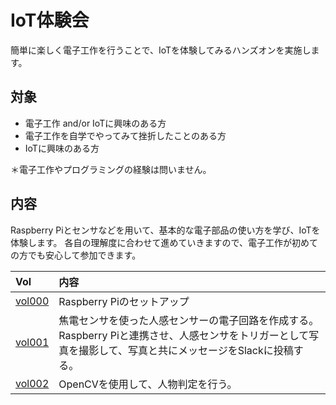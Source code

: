 # IoT体験会

簡単に楽しく電子工作を行うことで、IoTを体験してみるハンズオンを実施します。


## 対象

* 電子工作 and/or IoTに興味のある方
* 電子工作を自学でやってみて挫折したことのある方
* IoTに興味のある方

＊電子工作やプログラミングの経験は問いません。


## 内容

Raspberry Piとセンサなどを用いて、基本的な電子部品の使い方を学び、IoTを体験します。
各自の理解度に合わせて進めていきますので、電子工作が初めての方でも安心して参加できます。


| Vol | 内容 |
|:----|:----|
| [vol000][vol000] | Raspberry Piのセットアップ |
| [vol001][vol001] | 焦電センサを使った人感センサーの電子回路を作成する。Raspberry Piと連携させ、人感センサをトリガーとして写真を撮影して、写真と共にメッセージをSlackに投稿する。 |
| [vol002][vol002] | OpenCVを使用して、人物判定を行う。 |

[vol000]: ./vol000-raspberrypi-setup/README.md
[vol001]: ./vol001-pyroelectric-sensor/README.md
[vol002]: ./vol002-opencv/README.md

